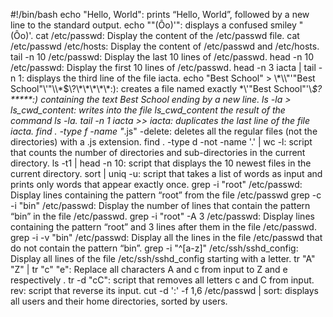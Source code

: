 #!/bin/bash
echo "Hello, World": prints “Hello, World”, followed by a new line to the standard output.
echo "\"(Ôo)'": displays a confused smiley "(Ôo)'.
cat /etc/passwd: Display the content of the /etc/passwd file.
cat /etc/passwd /etc/hosts: Display the content of /etc/passwd and /etc/hosts.
tail -n 10 /etc/passwd: Display the last 10 lines of /etc/passwd.
head -n 10 /etc/passwd: Display the first 10 lines of /etc/passwd.
head -n 3 iacta | tail -n 1: displays the third line of the file iacta.
echo "Best School" > \\\*\\\\"'\"Best School\"\\'"\\\\\*\$\\\?\\\*\\\*\\\*\\\*\\\*\:\): creates a file named exactly \*\\'"Best School"\'\\*$\?\*\*\*\*\*:) containing the text Best School ending by a new line.
ls -la > ls_cwd_content: writes into the file ls_cwd_content the result of the command ls -la.
tail -n 1 iacta >> iacta: duplicates the last line of the file iacta.
find . -type f -name "*.js" -delete: deletes all the regular files (not the directories) with a .js extension.
find . -type d -not -name '.' | wc -l: script that counts the number of directories and sub-directories in the current directory.
ls -t1 | head -n 10: script that displays the 10 newest files in the current directory.
sort | uniq -u: script that takes a list of words as input and prints only words that appear exactly once.
grep -i "root" /etc/passwd: Display lines containing the pattern “root” from the file /etc/passwd
grep -c -i "bin" /etc/passwd: Display the number of lines that contain the pattern “bin” in the file /etc/passwd.
grep -i "root" -A 3 /etc/passwd: Display lines containing the pattern “root” and 3 lines after them in the file /etc/passwd.
grep -i -v "bin" /etc/passwd: Display all the lines in the file /etc/passwd that do not contain the pattern “bin”.
grep -i "^[a-z]" /etc/ssh/sshd_config: Display all lines of the file /etc/ssh/sshd_config starting with a letter.
tr "A" "Z" | tr "c" "e": Replace all characters A and c from input to Z and e respectively .
tr -d "cC": script that removes all letters c and C from input.
rev: script that reverse its input.
cut -d ':' -f 1,6 /etc/passwd | sort: displays all users and their home directories, sorted by users.
